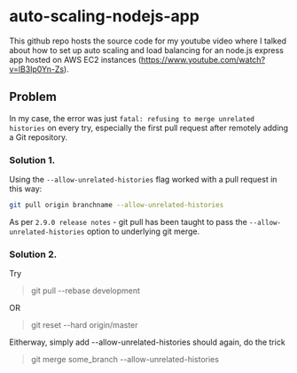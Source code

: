 # auto-scaling-nodejs-app

This github repo hosts the source code for my youtube video where I talked about how to set up auto scaling and load balancing for an node.js express app hosted on AWS EC2 instances (https://www.youtube.com/watch?v=lB3Ip0Yn-Zs).

## Problem
In my case, the error was just `fatal: refusing to merge unrelated histories` on every try, especially the first pull request after remotely adding a Git repository.

### Solution 1.
Using the `--allow-unrelated-histories` flag worked with a pull request in this way:

```bash
git pull origin branchname --allow-unrelated-histories
```
As per `2.9.0 release notes` - git pull has been taught to pass the `--allow-unrelated-histories` option to underlying git merge.

### Solution 2.

Try 
> git pull --rebase development

OR

> git reset --hard origin/master

Eitherway, simply add --allow-unrelated-histories should again, do the trick

> git merge some_branch --allow-unrelated-histories